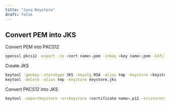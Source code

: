 ```yaml
---
title: "Java Keystore"
draft: false
---
```


## Convert PEM into JKS

Convert PEM into PKCS12

```bash
openssl pkcs12 -export -in <cert name>.pem -inkey <key name>.pem -CAfile <CA name>.pem -out <certificate name>.p12 -name "<alias name>"
```

Create JKS

```bash
keytool -genkey -storetype JKS -keyalg RSA -alias tmp -keystore <keystore>.jks
keytool -delete -alias tmp -keystore keystore.jks
```

Convert PKCS12 into JKS

```bash
keytool -importkeystore -srckeystore <certificate name>.p12 -srcstoretype pkcs12 -storetype JKS -destkeystore <keystore name>.jks
```
